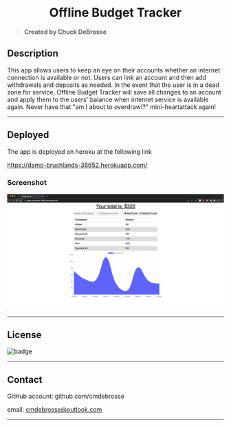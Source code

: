   <h1 align="center">Offline Budget Tracker</h1>

> **Created by Chuck DeBrosse**

## Description

This app allows users to keep an eye on their accounts whether an internet connection is available or not. Users can link an account and then add withdrawals and deposits as needed. In the event that the user is in a dead zone for service, Offline Budget Tracker will save all changes to an account and apply them to the users' balance when internet service is available again. Never have that "am I about to overdraw!?" mini-heartattack again!

---

## Deployed

The app is deployed on heroku at the following link

https://damp-brushlands-38652.herokuapp.com/

### Screenshot

![Screenshot of the app's main page](/public/icons/app-screenshot.png)

---

## License

![badge](https://img.shields.io/badge/MIT-license-blue)

---

## Contact

GitHub account: github.com/cmdebrosse

email: cmdebrosse@outlook.com

---

